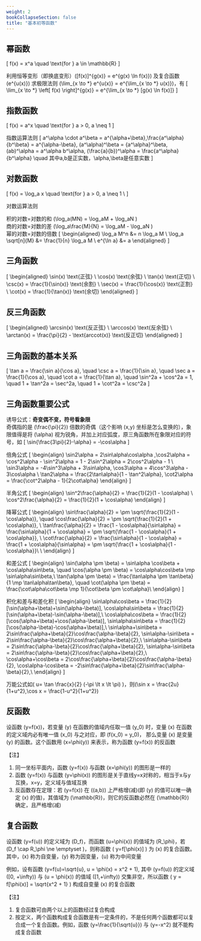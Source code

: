 ```yaml
---
weight: 2
bookCollapseSection: false
title: "基本初等函数"
---
```


## 幂函数

\[
f(x) = x^a \quad \text{for } a \in \mathbb{R}
\]

利用恒等变形（即换底变形）\([f(x)]^{g(x)} = e^{g(x) \ln f(x)}\) 及复合函数 \(e^{u(x)}\) 求极限法则 \(\lim_{x \to *} e^{u(x)} = e^{\lim_{x \to *} u(x)}\)，有
\[ 
    \lim_{x \to *} \left[ f(x) \right]^{g(x)} = e^{\lim_{x \to *} [g(x) \ln f(x)]}
\]

## 指数函数

\[
f(x) = a^x \quad \text{for } a > 0, a \neq 1
\]

指数运算法则
\[
a^\alpha \cdot a^\beta = a^{\alpha+\beta},\frac{a^\alpha}{b^\beta} = a^{\alpha-\beta}, (a^\alpha)^\beta = {a^\alpha}^\beta, (ab)^\alpha = a^\alpha b^\alpha, (\frac{a}{b})^\alpha = \frac{a^\alpha}{b^\alpha} \quad 其中a,b是正实数，\alpha,\beta是任意实数
\]

## 对数函数

\[
f(x) = \log_a x \quad \text{for } a > 0, a \neq 1 \\
\]

对数运算法则

积的对数=对数的和 \(\log_a(MN) = \log_aM + \log_aN \)  
商的对数=对数的差 \(\log_a\frac{M}{N} = \log_aM - \log_aN \)  
幂的对数=对数的倍数 
\[
\begin{aligned}
\log_a M^n &= n \log_a M \\
\log_a \sqrt[n]{M} &= \frac{1}{n} \log_a M \\
e^{\ln a} &= a
\end{aligned}
\]


## 三角函数

\[
\begin{aligned}
\sin(x) \text{正弦} \\
\cos(x) \text{余弦} \\
\tan(x) \text{正切} \\
\csc(x) = \frac{1}{\sin(x)} \text{余割} \\
\sec(x) = \frac{1}{\cos(x)} \text{正割} \\
\cot(x) = \frac{1}{\tan(x)} \text{余切}
\end{aligned}
\]

## 反三角函数

\[
\begin{aligned}
\arcsin(x) \text{反正弦} \\
\arccos(x) \text{反余弦} \\
\arctan(x) = \frac{\pi}{2} - \text{arccot(x)} \text{反正切}
\end{aligned}
\]

## 三角函数的基本关系

\[
\tan a = \frac{\sin a}{\cos a}, \quad \csc a = \frac{1}{\sin a}, \quad \sec a = \frac{1}{\cos a}, \quad \cot a = \frac{1}{\tan a}, \quad \sin^2a + \cos^2a = 1, \quad 1 + \tan^2a = \sec^2a, \quad 1 + \cot^2a = \csc^2a
\]

## 三角函数重要公式

诱导公式：**奇变偶不变，符号看象限**  
奇偶指的是 \(\frac{\pi}{2}\) 倍数的奇偶（这个影响 \(x,y\) 坐标是怎么变换的），象限值得是将 \(\alpha\) 视为锐角，并加上对应弧度，原三角函数所在象限对应的符号，如 
\[
\sin{\frac{3\pi}{2}-\alpha} = -\cos\alpha
\]

倍角公式
\[
\begin{align}
\sin2\alpha = 2\sin\alpha\cos\alpha ,\cos2\alpha = \cos^2\alpha - \sin^2\alpha = 1 - 2\sin^2\alpha = 2\cos^2\alpha - 1 \\
\sin3\alpha = -4\sin^3\alpha + 3\sin\alpha, \cos3\alpha = 4\cos^3\alpha - 3\cos\alpha \\
\tan2\alpha = \frac{2\tan\alpha}{1 - \tan^2\alpha}, \cot2\alpha = \frac{\cot^2\alpha - 1}{2\cot\alpha}
\end{align}
\]

半角公式
\[
\begin{align}
\sin^2\frac{\alpha}{2} = \frac{1}{2}(1 - \cos\alpha) \\
\cos^2\frac{\alpha}{2} = \frac{1}{2}(1 + \cos\alpha)
\end{align}
\]

降幂公式
\[
\begin{align}
\sin\frac{\alpha}{2} = \pm \sqrt{\frac{1}{2}(1 - \cos\alpha)}, \quad \cos\frac{\alpha}{2} = \pm \sqrt{\frac{1}{2}(1 + \cos\alpha)}, \\
\tan\frac{\alpha}{2} = \frac{1 - \cos\alpha}{\sin\alpha} = \frac{\sin\alpha}{1 + \cos\alpha} = \pm \sqrt{\frac{1 - \cos\alpha}{1 + \cos\alpha}}, \\
\cot\frac{\alpha}{2} = \frac{\sin\alpha}{1 - \cos\alpha} = \frac{1 + \cos\alpha}{\sin\alpha} = \pm \sqrt{\frac{1 + \cos\alpha}{1 - \cos\alpha}}\\
\\
\end{align}
\]

和差公式
\[
\begin{align}
\sin(\alpha \pm \beta) = \sin\alpha \cos\beta + \cos\alpha\sin\beta, \quad \cos(\alpha \pm \beta) = \cos\alpha\cos\beta \mp \sin\alpha\sin\beta,\\
\tan(\alpha \pm \beta) = \frac{\tan\alpha \pm \tan\beta}{1 \mp \tan\alpha\tan\beta}, \quad \cot(\alpha \pm \beta) = \frac{\cot\alpha\cot\beta \mp 1}{\cot\beta \pm \cot\alpha}\\
\end{align}
\]

积化和差与和差化积
\[
\begin{align}
\sin\alpha\cos\beta = \frac{1}{2}[\sin(\alpha+\beta)+\sin(\alpha-\beta)],
\cos\alpha\sin\beta = \frac{1}{2}[\sin(\alpha+\beta)-\sin(\alpha-\beta)],\\
\cos\alpha\cos\beta = \frac{1}{2}[\cos(\alpha+\beta)+\cos(\alpha-\beta)],
\sin\alpha\sin\beta = \frac{1}{2}[\cos(\alpha-\beta)-\cos(\alpha+\beta)],\\
\sin\alpha+\sin\beta = 2\sin\frac{\alpha+\beta}{2}\cos\frac{\alpha-\beta}{2},
\sin\alpha-\sin\beta = 2\sin\frac{\alpha-\beta}{2}\cos\frac{\alpha+\beta}{2},\\
\sin\alpha-\sin\beta = 2\sin\frac{\alpha-\beta}{2}\cos\frac{\alpha+\beta}{2},
\sin\alpha-\sin\beta = 2\sin\frac{\alpha-\beta}{2}\cos\frac{\alpha+\beta}{2},\\
\cos\alpha+\cos\beta = 2\cos\frac{\alpha+\beta}{2}\cos\frac{\alpha-\beta}{2},
\cos\alpha-\cos\beta = -2\sin\frac{\alpha+\beta}{2}\sin\frac{\alpha-\beta}{2},\\
\end{align}
\]

万能公式如\( u= \tan \frac{x}{2} (-\pi \lt x \lt \pi) \)，则\(\sin x = \frac{2u}{1+u^2},\cos x = \frac{1-u^2}{1+u^2}\)

## 反函数

设函数 \(y=f(x)\)，若变量 \(y\) 在函数的值域内任取一值 \(y_0\) 时，变量 \(x\) 在函数的定义域内必有唯一值 \(x_0\) 与之对应，即 \(f(x_0) = y_0\)，
那么变量 \(x\) 是变量 \(y\) 的函数。这个函数用 \(x=\phi(y)\) 来表示，称为函数 \(y=f(x)\) 的反函数

【注】
1. 同一坐标平面内，函数 \(y=f(x)\) 与函数 \(x=\phi(y)\) 的图形是一样的
2. 函数 \(y=f(x)\) 与函数 \(y=\phi(x)\) 的图形是关于直线y=x对称的，相当于x与y互换，x=y，定义域与值域互换
3. 反函数存在定理：若 \(y=f(x)\) 在 \((a,b)\) 上严格增(减)(即 \(y\) 的值可以唯一确定 \(x\) 的值)，其值域为 \(\mathbb{R}\)，则它的反函数必然在 \(\mathbb{R}\) 确定，且严格增(减)

## 复合函数

设函数 \(y=f(u)\) 的定义域为 \(D_f\)，而函数 \(u=\phi(x)\) 的值域为 \(R_\phi\)，若 \(D_f \cap R_\phi \ne \emptyset \)，则称函数 \( y=f[\phi(x)] \) 为 \(x\) 的复合函数。其中，\(x\) 称为自变量，\(y\) 称为因变量，\(u\) 称为中间变量

例如，设有函数 \(y=f(u)=\sqrt{u}, u = \phi(x) = x^2 + 1\), 其中 \(y=f(u)\) 的定义域 \([0, +\infty)\) 与 \(u = \phi(x)\) 的值域 \([1,+\infty)\) 交集非空，所以函数 \( y = f[\phi(x)] = \sqrt{x^2 + 1} \) 构成自变量 \(x\) 的复合函数

【注】
1. 复合函数可由两个以上的函数经过复合构成
2. 按定义，两个函数构成复合函数是有一定条件的，不是任何两个函数都可以复合成一个复合函数。例如，函数 \(y=\frac{1}{\sqrt{u}}\) 与 \(y=-x^2\) 就不能构成复合函数